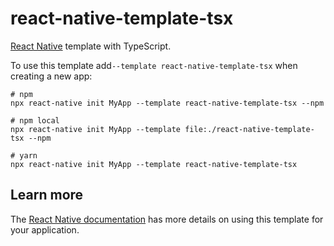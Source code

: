 # react-native-template-tsx

[React Native](https://github.com/facebook/react-native) template with TypeScript.

To use this template add`--template react-native-template-tsx` when creating a new app:

```shell script
# npm
npx react-native init MyApp --template react-native-template-tsx --npm

# npm local
npx react-native init MyApp --template file:./react-native-template-tsx --npm

# yarn
npx react-native init MyApp --template react-native-template-tsx
```

## Learn more

The [React Native documentation](https://reactnative.dev/docs/getting-started) has more details on using this template for your application.
